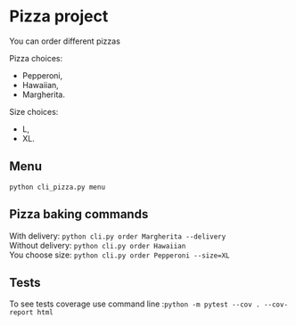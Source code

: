 # Pizza project

You can order different pizzas 

Pizza choices:
- Pepperoni,
- Hawaiian,
- Margherita.

Size choices:
- L,
- XL.

## Menu
`python cli_pizza.py menu`

## Pizza baking commands
With delivery: `python cli.py order Margherita --delivery`\
Without delivery: `python cli.py order Hawaiian`\
You choose size: `python cli.py order Pepperoni --size=XL`

## Tests
To see tests coverage use command line :`python -m pytest --cov . --cov-report html `
